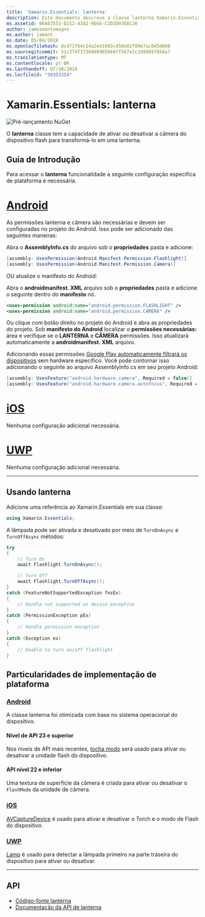 ```yaml
---
title: 'Xamarin.Essentials: lanterna'
description: Este documento descreve a classe lanterna Xamarin.Essentials, que tem a capacidade de ativar ou desativar a câmera do dispositivo flash para transformá-lo em uma lanterna.
ms.assetid: 06A03553-D212-43A2-9E6E-C2D2D93EB136
author: jamesmontemagno
ms.author: jamont
ms.date: 05/04/2018
ms.openlocfilehash: 8c471f64c14a2e41693c450e02f89e7ac845d060
ms.sourcegitcommit: 51c274f37369d8965b68ff587e1c2d9865f85da7
ms.translationtype: MT
ms.contentlocale: pt-BR
ms.lasthandoff: 07/30/2018
ms.locfileid: "39353354"
---
```

# <a name="xamarinessentials-flashlight"></a>Xamarin.Essentials: lanterna

![Pré-lançamento NuGet](~/media/shared/pre-release.png)

O **lanterna** classe tem a capacidade de ativar ou desativar a câmera do dispositivo flash para transformá-lo em uma lanterna.

## <a name="getting-started"></a>Guia de Introdução

Para acessar o **lanterna** funcionalidade a seguinte configuração específica de plataforma é necessária.

# <a name="androidtabandroid"></a>[Android](#tab/android)

As permissões lanterna e câmera são necessárias e devem ser configuradas no projeto do Android. Isso pode ser adicionado das seguintes maneiras:

Abra o **AssemblyInfo.cs** do arquivo sob o **propriedades** pasta e adicione:

```csharp
[assembly: UsesPermission(Android.Manifest.Permission.Flashlight)]
[assembly: UsesPermission(Android.Manifest.Permission.Camera)]
```

OU atualize o manifesto do Android:

Abra o **androidmanifest. XML** arquivo sob o **propriedades** pasta e adicione o seguinte dentro do **manifesto** nó.

```xml
<uses-permission android:name="android.permission.FLASHLIGHT" />
<uses-permission android:name="android.permission.CAMERA" />
```

Ou clique com botão direito no projeto do Android e abra as propriedades do projeto. Sob **manifesto do Android** localizar o **permissões necessárias:** área e verifique se o **LANTERNA** e **CÂMERA** permissões. Isso atualizará automaticamente a **androidmanifest. XML** arquivo.

Adicionando essas permissões [Google Play automaticamente filtrará os dispositivos](http://developer.android.com/guide/topics/manifest/uses-feature-element.html#permissions-features) sem hardware específico. Você pode contornar isso adicionando o seguinte ao arquivo AssemblyInfo.cs em seu projeto Android:

```csharp
[assembly: UsesFeature("android.hardware.camera", Required = false)]
[assembly: UsesFeature("android.hardware.camera.autofocus", Required = false)]
```

# <a name="iostabios"></a>[iOS](#tab/ios)

Nenhuma configuração adicional necessária.

# <a name="uwptabuwp"></a>[UWP](#tab/uwp)

Nenhuma configuração adicional necessária.

-----

## <a name="using-flashlight"></a>Usando lanterna

Adicione uma referência ao Xamarin.Essentials em sua classe:

```csharp
using Xamarin.Essentials;
```

A lâmpada pode ser ativada e desativado por meio de `TurnOnAsync` e `TurnOffAsync` métodos:

```csharp
try
{
    // Turn On
    await Flashlight.TurnOnAsync();

    // Turn Off
    await Flashlight.TurnOffAsync();
}
catch (FeatureNotSupportedException fnsEx)
{
    // Handle not supported on device exception
}
catch (PermissionException pEx)
{
    // Handle permission exception
}
catch (Exception ex)
{
    // Unable to turn on/off flashlight
}
```

## <a name="platform-implementation-specifics"></a>Particularidades de implementação de plataforma

### <a name="androidtabandroid"></a>[Android](#tab/android)

A classe lanterna foi otimizada com base no sistema operacional do dispositivo.

#### <a name="api-level-23-and-higher"></a>Nível de API 23 e superior

Nos níveis de API mais recentes, [tocha modo](https://developer.android.com/reference/android/hardware/camera2/CameraManager.html#setTorchMode) será usado para ativar ou desativar a unidade flash do dispositivo.

#### <a name="api-level-22-and-lower"></a>API nível 22 e inferior

Uma textura de superfície da câmera é criada para ativar ou desativar o `FlashMode` da unidade de câmera. 

### <a name="iostabios"></a>[iOS](#tab/ios)

[AVCaptureDevice](https://developer.xamarin.com/api/type/AVFoundation.AVCaptureDevice/) é usado para ativar e desativar o Torch e o modo de Flash do dispositivo.

### <a name="uwptabuwp"></a>[UWP](#tab/uwp)

[Lamp](https://docs.microsoft.com/en-us/uwp/api/windows.devices.lights.lamp) é usado para detectar a lâmpada primeiro na parte traseira do dispositivo para ativar ou desativar.

-----

## <a name="api"></a>API

- [Código-fonte lanterna](https://github.com/xamarin/Essentials/tree/master/Xamarin.Essentials/Flashlight)
- [Documentação da API de lanterna](xref:Xamarin.Essentials.Flashlight)
